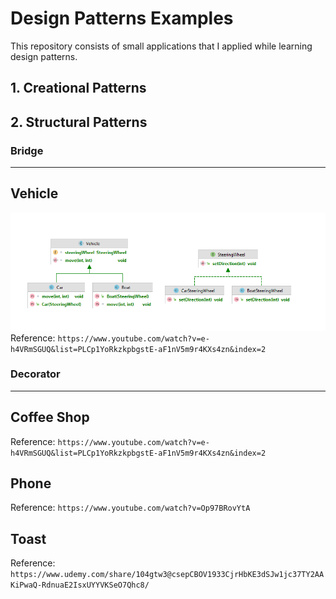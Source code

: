 # Design Patterns Examples
This repository consists of small applications that I applied while learning design patterns.
## 1. Creational Patterns
## 2. Structural Patterns

### Bridge

------------
## Vehicle 

![img.png](src/com/talhatoprak/dp/structural/bridge/vehicle/vehicle-uml.png)
Reference:
`https://www.youtube.com/watch?v=e-h4VRmSGUQ&list=PLCp1YoRkzkpbgstE-aF1nV5m9r4KXs4zn&index=2`


### Decorator

------------

## Coffee Shop
   Reference:
   `https://www.youtube.com/watch?v=e-h4VRmSGUQ&list=PLCp1YoRkzkpbgstE-aF1nV5m9r4KXs4zn&index=2`

## Phone
Reference:
`https://www.youtube.com/watch?v=Op97BRovYtA`

## Toast
Reference:
`https://www.udemy.com/share/104gtw3@csepCBOV1933CjrHbKE3dSJw1jc37TY2AAKiPwaQ-RdnuaE2IsxUYYVKSeO7Qhc8/`
